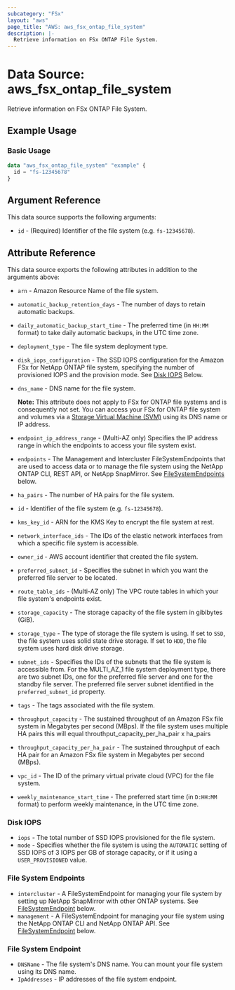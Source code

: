 ```yaml
---
subcategory: "FSx"
layout: "aws"
page_title: "AWS: aws_fsx_ontap_file_system"
description: |-
  Retrieve information on FSx ONTAP File System.
---
```


# Data Source: aws_fsx_ontap_file_system

Retrieve information on FSx ONTAP File System.

## Example Usage

### Basic Usage

```terraform
data "aws_fsx_ontap_file_system" "example" {
  id = "fs-12345678"
}
```

## Argument Reference

This data source supports the following arguments:

* `id` - (Required) Identifier of the file system (e.g. `fs-12345678`).

## Attribute Reference

This data source exports the following attributes in addition to the arguments above:

* `arn` - Amazon Resource Name of the file system.
* `automatic_backup_retention_days` - The number of days to retain automatic backups.
* `daily_automatic_backup_start_time` - The preferred time (in `HH:MM` format) to take daily automatic backups, in the UTC time zone.
* `deployment_type` - The file system deployment type.
* `disk_iops_configuration` - The SSD IOPS configuration for the Amazon FSx for NetApp ONTAP file system, specifying the number of provisioned IOPS and the provision mode. See [Disk IOPS](#disk-iops) Below.
* `dns_name` - DNS name for the file system.

  **Note:** This attribute does not apply to FSx for ONTAP file systems and is consequently not set. You can access your FSx for ONTAP file system and volumes via a [Storage Virtual Machine (SVM)](fsx_ontap_storage_virtual_machine.html) using its DNS name or IP address.
* `endpoint_ip_address_range` - (Multi-AZ only) Specifies the IP address range in which the endpoints to access your file system exist.
* `endpoints` - The Management and Intercluster FileSystemEndpoints that are used to access data or to manage the file system using the NetApp ONTAP CLI, REST API, or NetApp SnapMirror. See [FileSystemEndpoints](#file-system-endpoints) below.
* `ha_pairs` - The number of HA pairs for the file system.
* `id` - Identifier of the file system (e.g. `fs-12345678`).
* `kms_key_id` - ARN for the KMS Key to encrypt the file system at rest.
* `network_interface_ids` - The IDs of the elastic network interfaces from which a specific file system is accessible.
* `owner_id` - AWS account identifier that created the file system.
* `preferred_subnet_id` - Specifies the subnet in which you want the preferred file server to be located.
* `route_table_ids` - (Multi-AZ only) The VPC route tables in which your file system's endpoints exist.
* `storage_capacity` - The storage capacity of the file system in gibibytes (GiB).
* `storage_type` - The type of storage the file system is using. If set to `SSD`, the file system uses solid state drive storage. If set to `HDD`, the file system uses hard disk drive storage.
* `subnet_ids` - Specifies the IDs of the subnets that the file system is accessible from. For the MULTI_AZ_1 file system deployment type, there are two subnet IDs, one for the preferred file server and one for the standby file server. The preferred file server subnet identified in the `preferred_subnet_id` property.
* `tags` - The tags associated with the file system.
* `throughput_capacity` - The sustained throughput of an Amazon FSx file system in Megabytes per second (MBps). If the file system uses multiple HA pairs this will equal throuthput_capacity_per_ha_pair x ha_pairs
* `throughput_capacity_per_ha_pair` - The sustained throughput of each HA pair for an Amazon FSx file system in Megabytes per second (MBps).
* `vpc_id` - The ID of the primary virtual private cloud (VPC) for the file system.
* `weekly_maintenance_start_time` - The preferred start time (in `D:HH:MM` format) to perform weekly maintenance, in the UTC time zone.

### Disk IOPS

* `iops` - The total number of SSD IOPS provisioned for the file system.
* `mode` - Specifies whether the file system is using the `AUTOMATIC` setting of SSD IOPS of 3 IOPS per GB of storage capacity, or if it using a `USER_PROVISIONED` value.

### File System Endpoints

* `intercluster` - A FileSystemEndpoint for managing your file system by setting up NetApp SnapMirror with other ONTAP systems. See [FileSystemEndpoint](#file-system-endpoint) below.
* `management` - A FileSystemEndpoint for managing your file system using the NetApp ONTAP CLI and NetApp ONTAP API. See [FileSystemEndpoint](#file-system-endpoint) below.

### File System Endpoint

* `DNSName` - The file system's DNS name. You can mount your file system using its DNS name.
* `IpAddresses` - IP addresses of the file system endpoint.
